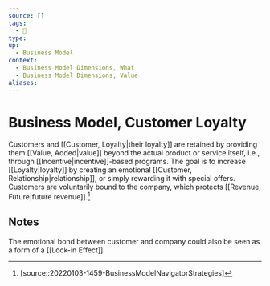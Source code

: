 ```yaml
---
source: []
tags:
  - 🌱 
type:
up:
  - Business Model
context:
  - Business Model Dimensions, What
  - Business Model Dimensions, Value
aliases:
---
```


# Business Model, Customer Loyalty

Customers and [[Customer, Loyalty|their loyalty]] are retained by providing them [[Value, Added|value]] beyond the actual product or service itself, i.e., through [[Incentive|incentive]]-based programs. The goal is to increase [[Loyalty|loyalty]] by creating an emotional [[Customer, Relationship|relationship]], or simply rewarding it with special offers. Customers are voluntarily bound to the company, which protects [[Revenue, Future|future revenue]].[^1]

## Notes

The emotional bond between customer and company could also be seen as a form of a [[Lock-in Effect]].

[^1]: [source::20220103-1459-BusinessModelNavigatorStrategies]
